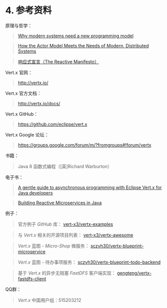 # 4. 参考资料

原理与哲学：
> [Why modern systems need a new programming model](https://doc.akka.io/docs/akka/current/guide/actors-motivation.html)

> [How the Actor Model Meets the Needs of Modern, Distributed Systems](https://doc.akka.io/docs/akka/current/guide/actors-intro.html)

> [响应式宣言（The Reactive Manifesto）](https://www.reactivemanifesto.org/zh-CN)

Vert.x 官网：
> http://vertx.io/

Vert.x 官方文档：
> http://vertx.io/docs/

Vert.x GitHub：
> https://github.com/eclipse/vert.x

Vert.x Google 论坛：
> https://groups.google.com/forum/m/?fromgroups#!forum/vertx

书籍：
> Java 8 函数式编程（[英]Richard Warburton）

电子书：
> [A gentle guide to asynchronous programming with Eclipse Vert.x for Java developers](http://vertx.io/docs/guide-for-java-devs/guide-for-java-devs.pdf)

> [Building Reactive Microservices in Java](https://developers.redhat.com/download-manager/file/building_reactive_microservices_in_java.pdf)

例子：
> 官方例子 *GitHub* 库： [vert-x3/vertx-examples](https://github.com/vert-x3/vertx-examples)

> 与 *Vert.x* 相关的开源项目列表： [vert-x3/vertx-awesome](https://github.com/vert-x3/vertx-awesome)

> *Vert.x* 蓝图 - *Micro-Shop* 微服务： [sczyh30/vertx-blueprint-microservice](https://github.com/sczyh30/vertx-blueprint-microservice)

> *Vert.x* 蓝图 - 待办事项服务： [sczyh30/vertx-blueprint-todo-backend](https://github.com/sczyh30/vertx-blueprint-todo-backend)

> 基于 *Vert.x* 的异步无阻塞 *FastDFS* 客户端实现： [gengteng/vertx-fastdfs-client](https://github.com/gengteng/vertx-fastdfs-client)

QQ群：
> *Vert.x* 中国用户组：515203212
